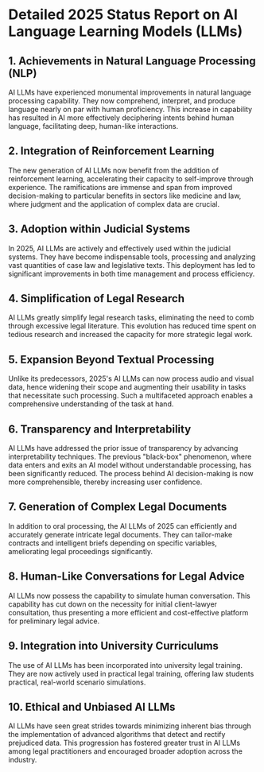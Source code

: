 # Detailed 2025 Status Report on AI Language Learning Models (LLMs)

## 1. Achievements in Natural Language Processing (NLP)

AI LLMs have experienced monumental improvements in natural language processing capability. They now comprehend, interpret, and produce language nearly on par with human proficiency. This increase in capability has resulted in AI more effectively deciphering intents behind human language, facilitating deep, human-like interactions.

## 2. Integration of Reinforcement Learning

The new generation of AI LLMs now benefit from the addition of reinforcement learning, accelerating their capacity to self-improve through experience. The ramifications are immense and span from improved decision-making to particular benefits in sectors like medicine and law, where judgment and the application of complex data are crucial.

## 3. Adoption within Judicial Systems

In 2025, AI LLMs are actively and effectively used within the judicial systems. They have become indispensable tools, processing and analyzing vast quantities of case law and legislative texts. This deployment has led to significant improvements in both time management and process efficiency.

## 4. Simplification of Legal Research

AI LLMs greatly simplify legal research tasks, eliminating the need to comb through excessive legal literature. This evolution has reduced time spent on tedious research and increased the capacity for more strategic legal work.

## 5. Expansion Beyond Textual Processing

Unlike its predecessors, 2025's AI LLMs can now process audio and visual data, hence widening their scope and augmenting their usability in tasks that necessitate such processing. Such a multifaceted approach enables a comprehensive understanding of the task at hand.

## 6. Transparency and Interpretability

AI LLMs have addressed the prior issue of transparency by advancing interpretability techniques. The previous "black-box" phenomenon, where data enters and exits an AI model without understandable processing, has been significantly reduced. The process behind AI decision-making is now more comprehensible, thereby increasing user confidence.

## 7. Generation of Complex Legal Documents 

In addition to oral processing, the AI LLMs of 2025 can efficiently and accurately generate intricate legal documents. They can tailor-make contracts and intelligent briefs depending on specific variables, ameliorating legal proceedings significantly.

## 8. Human-Like Conversations for Legal Advice

AI LLMs now possess the capability to simulate human conversation. This capability has cut down on the necessity for initial client-lawyer consultation, thus presenting a more efficient and cost-effective platform for preliminary legal advice.

## 9. Integration into University Curriculums 

The use of AI LLMs has been incorporated into university legal training. They are now actively used in practical legal training, offering law students practical, real-world scenario simulations.

## 10. Ethical and Unbiased AI LLMs

AI LLMs have seen great strides towards minimizing inherent bias through the implementation of advanced algorithms that detect and rectify prejudiced data. This progression has fostered greater trust in AI LLMs among legal practitioners and encouraged broader adoption across the industry.